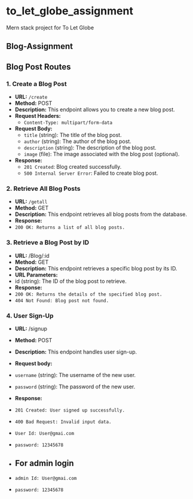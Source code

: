 # to_let_globe_assignment
Mern stack project for To Let Globe

## Blog-Assignment

## Blog Post Routes

### 1. Create a Blog Post

- **URL:** `/create`
- **Method:** POST
- **Description:** This endpoint allows you to create a new blog post.
- **Request Headers:**
  - `Content-Type: multipart/form-data`
- **Request Body:**
  - `title` (string): The title of the blog post.
  - `author` (string): The author of the blog post.
  - `description` (string): The description of the blog post.
  - `image` (file): The image associated with the blog post (optional).
- **Response:**
  - `201 Created`: Blog created successfully.
  - `500 Internal Server Error`: Failed to create blog post.
 
### 2. Retrieve All Blog Posts
- **URL:** `/getall`
- **Method:** GET
- **Description:** This endpoint retrieves all blog posts from the database.
- **Response:**
- `200 OK: Returns a list of all blog posts.`

### 3. Retrieve a Blog Post by ID
- **URL:** /Blog/:id
- **Method:** GET
- **Description:**  This endpoint retrieves a specific blog post by its ID.
- **URL Parameters:**
- id (string): The ID of the blog post to retrieve.
- **Response:**
- `200 OK: Returns the details of the specified blog post.`
- `404 Not Found: Blog post not found.`

### 4. User Sign-Up
- **URL:** /signup
- **Method:** POST
- **Description:** This endpoint handles user sign-up.
- **Request body:**
- `username` (string): The username of the new user.
- `password` (string): The password of the new user.
- **Response:**
- `201 Created: User signed up successfully.`
- `400 Bad Request: Invalid input data.`

- `User Id: User@gmai.com`
- `password: 12345678`

- ## For admin login
- `admin Id: User@gmai.com`
- `password: 12345678`
